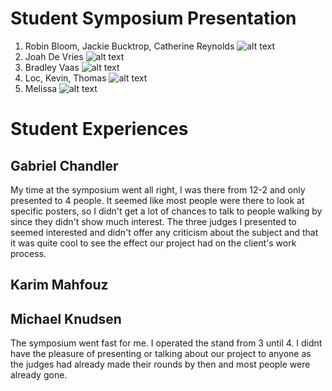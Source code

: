 # Student Symposium Presentation
1. Robin Bloom, Jackie Bucktrop, Catherine Reynolds 
![alt text](https://media.discordapp.net/attachments/1037512187176030219/1095413971651145738/IMG_6632.jpg?width=823&height=617) 
2. Joah De Vries
![alt text](https://media.discordapp.net/attachments/1037512187176030219/1095413970870997042/IMG_6634.jpg?width=823&height=617)
3. Bradley Vaas
![alt text](https://media.discordapp.net/attachments/1037512187176030219/1095417399156674590/IMG_1342.jpg?width=823&height=617)
4. Loc, Kevin, Thomas
![alt text](https://media.discordapp.net/attachments/1037512187176030219/1095413700812353629/IMG_1341.jpg?width=823&height=617)
5. Melissa
![alt text](https://media.discordapp.net/attachments/1037512187176030219/1095413701189832764/IMG_1340.jpg?width=823&height=617)
# Student Experiences
## Gabriel Chandler
My time at the symposium went all right, I was there from 12-2 and only presented to 4 people. It seemed like most people were there to look at specific posters, so I didn't get a lot of chances to talk to people walking by since they didn't show much interest. The three judges I presented to seemed interested and didn't offer any criticism about the subject and that it was quite cool to see the effect our project had on the client's work process.
## Karim Mahfouz

## Michael Knudsen
The symposium went fast for me. I operated the stand from 3 until 4. I didnt have the pleasure of presenting or talking about our project to anyone as the judges had already made their rounds by then and most people were already gone.
